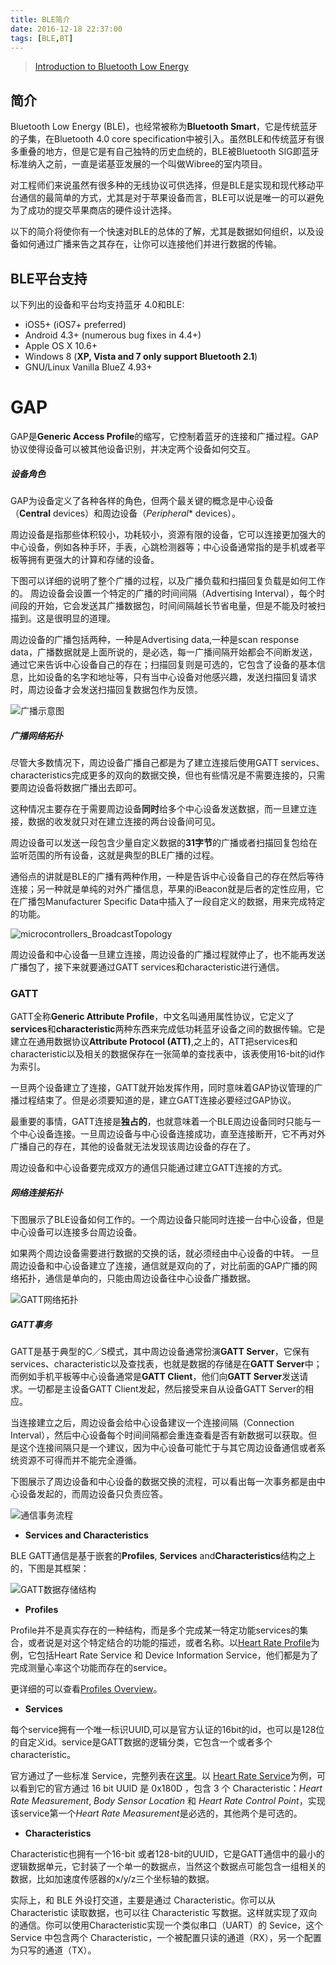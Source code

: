 ```yaml
---
title: BLE简介
date: 2016-12-18 22:37:00
tags: [BLE,BT]
---
```



>[Introduction to Bluetooth Low Energy](https://learn.adafruit.com/introduction-to-bluetooth-low-energy/introduction)

## 简介
Bluetooth Low Energy (BLE)，也经常被称为**Bluetooth Smart**，它是传统蓝牙的子集，在Bluetooth 4.0 core specification中被引入。虽然BLE和传统蓝牙有很多重叠的地方，但是它是有自己独特的历史血统的，BLE被Bluetooth SIG即蓝牙标准纳入之前，一直是诺基亚发展的一个叫做Wibree的室内项目。

对工程师们来说虽然有很多种的无线协议可供选择，但是BLE是实现和现代移动平台通信的最简单的方式，尤其是对于苹果设备而言，BLE可以说是唯一的可以避免为了成功的提交苹果商店的硬件设计选择。

以下的简介将使你有一个快速对BLE的总体的了解，尤其是数据如何组织，以及设备如何通过广播来告之其存在，让你可以连接他们并进行数据的传输。

<!-- more -->

## BLE平台支持
以下列出的设备和平台均支持蓝牙 4.0和BLE:
- iOS5+ (iOS7+ preferred)
- Android 4.3+ (numerous bug fixes in 4.4+)
- Apple OS X 10.6+
- Windows 8 (**XP, Vista and 7 only support Bluetooth 2.1**)
- GNU/Linux Vanilla BlueZ 4.93+

# GAP 

GAP是**Generic Access Profile**的缩写，它控制着蓝牙的连接和广播过程。GAP协议使得设备可以被其他设备识别，并决定两个设备如何交互。
##### 设备角色

GAP为设备定义了各种各样的角色，但两个最关键的概念是中心设备（**Central** devices）和周边设备（*Peripheral** devices）。

周边设备是指那些体积较小，功耗较小，资源有限的设备，它可以连接更加强大的中心设备，例如各种手环，手表，心跳检测器等；中心设备通常指的是手机或者平板等拥有更强大的计算和存储的设备。

下图可以详细的说明了整个广播的过程，以及广播负载和扫描回复负载是如何工作的。
周边设备会设置一个特定的广播的时间间隔（Advertising Interval），每个时间段的开始，它会发送其广播数据包，时间间隔越长节省电量，但是不能及时被扫描到。这是很明显的道理。

周边设备的广播包括两种，一种是Advertising data,一种是scan response data，广播数据就是上面所说的，是必选，每一广播间隔开始都会不间断发送，通过它来告诉中心设备自己的存在；扫描回复则是可选的，它包含了设备的基本信息，比如设备的名字和地址等，只有当中心设备对他感兴趣，发送扫描回复请求时，周边设备才会发送扫描回复数据包作为反馈。

![广播示意图](http://upload-images.jianshu.io/upload_images/1806858-145908cdba8bf6bb.png?imageMogr2/auto-orient/strip%7CimageView2/2/w/1240)

##### 广播网络拓扑
尽管大多数情况下，周边设备广播自己都是为了建立连接后使用GATT services、characteristics完成更多的双向的数据交换，但也有些情况是不需要连接的，只需要周边设备将数据广播出去即可。

这种情况主要存在于需要周边设备**同时**给多个中心设备发送数据，而一旦建立连接，数据的收发就只对在建立连接的两台设备间可见。

周边设备可以发送一段包含少量自定义数据的**31字节**的广播或者扫描回复包给在监听范围的所有设备，这就是典型的BLE广播的过程。

通俗点的讲就是BLE的广播有两种作用，一种是告诉中心设备自己的存在然后等待连接；另一种就是单纯的对外广播信息，苹果的iBeacon就是后者的定性应用，它在广播包Manufacturer Specific Data中插入了一段自定义的数据，用来完成特定的功能。

![microcontrollers_BroadcastTopology](http://upload-images.jianshu.io/upload_images/1806858-ec9d45893d12e809.png?imageMogr2/auto-orient/strip%7CimageView2/2/w/1240)

周边设备和中心设备一旦建立连接，周边设备的广播过程就停止了，也不能再发送广播包了，接下来就要通过GATT services和characteristic进行通信。

### GATT

GATT全称**Generic Attribute Profile**，中文名叫通用属性协议，它定义了**services**和**characteristic**两种东西来完成低功耗蓝牙设备之间的数据传输。它是建立在通用数据协议**Attribute Protocol (ATT)**,之上的，ATT把services和characteristic以及相关的数据保存在一张简单的查找表中，该表使用16-bit的id作为索引。

一旦两个设备建立了连接，GATT就开始发挥作用，同时意味着GAP协议管理的广播过程结束了。但是必须要知道的是，建立GATT连接必要经过GAP协议。

最重要的事情，GATT连接是**独占的**，也就意味着一个BLE周边设备同时只能与一个中心设备连接。一旦周边设备与中心设备连接成功，直至连接断开，它不再对外广播自己的存在，其他的设备就无法发现该周边设备的存在了。

周边设备和中心设备要完成双方的通信只能通过建立GATT连接的方式。

##### 网络连接拓扑

下图展示了BLE设备如何工作的。一个周边设备只能同时连接一台中心设备，但是中心设备可以连接多台周边设备。

如果两个周边设备需要进行数据的交换的话，就必须经由中心设备的中转。
一旦周边设备和中心设备建立了连接，通信就是双向的了，对比前面的GAP广播的网络拓扑，通信是单向的，只能由周边设备往中心设备广播数据。

![GATT网络拓扑](http://upload-images.jianshu.io/upload_images/1806858-115e2ea4e0bf65d6.png?imageMogr2/auto-orient/strip%7CimageView2/2/w/1240)

##### GATT事务

GATT是基于典型的C／S模式，其中周边设备通常扮演**GATT Server**，它保有services、characteristic以及查找表，也就是数据的存储是在**GATT Server**中；而例如手机平板等中心设备通常是**GATT Client**，他们向**GATT Server**发送请求。一切都是主设备GATT Client发起，然后接受来自从设备GATT Server的相应。

当连接建立之后，周边设备会给中心设备建议一个连接间隔（Connection Interval），然后中心设备每个时间间隔都会重连查看是否有新数据可以获取。但是这个连接间隔只是一个建议，因为中心设备可能忙于与其它周边设备通信或者系统资源不可得而并不能完全遵循。

下图展示了周边设备和中心设备的数据交换的流程，可以看出每一次事务都是由中心设备发起的，而周边设备只负责应答。

![通信事务流程](http://upload-images.jianshu.io/upload_images/1806858-a12534b707378d56.png?imageMogr2/auto-orient/strip%7CimageView2/2/w/1240)

- **Services and Characteristics**

BLE GATT通信是基于嵌套的**Profiles**, **Services** and**Characteristics**结构之上的，下图是其框架：

![GATT数据存储结构](http://upload-images.jianshu.io/upload_images/1806858-cfc71e2b28e99a8b.png?imageMogr2/auto-orient/strip%7CimageView2/2/w/1240)

- **Profiles**

Profile并不是真实存在的一种结构，而是多个完成某一特定功能services的集合，或者说是对这个特定结合的功能的描述，或者名称。以[Heart Rate Profile](https://developer.bluetooth.org/TechnologyOverview/Pages/HRP.aspx)为例，它包括Heart Rate Service 和 Device Information Service，他们都是为了完成测量心率这个功能而存在的service。

更详细的可以查看[Profiles Overview](http://developer.bluetooth.org/TechnologyOverview/Pages/Profiles.aspx#GATT)。
- **Services**

每个service拥有一个唯一标识UUID,可以是官方认证的16bit的id，也可以是128位的自定义id。service是GATT数据的逻辑分类，它包含一个或者多个characteristic。

官方通过了一些标准 Service，完整列表在[这里](https://developer.bluetooth.org/gatt/services/Pages/ServicesHome.aspx)。以 [Heart Rate Service](https://developer.bluetooth.org/gatt/services/Pages/ServiceViewer.aspx?u=org.bluetooth.service.heart_rate.xml)为例，可以看到它的官方通过 16 bit UUID 是 0x180D
，包含 3 个 Characteristic：*Heart Rate Measurement*, *Body Sensor Location* 和 *Heart Rate Control Point*，实现该service第一个*Heart Rate Measurement*是必选的，其他两个是可选的。

- **Characteristics**

Characteristic也拥有一个16-bit 或者128-bit的UUID，它是GATT通信中的最小的逻辑数据单元，它封装了一个单一的数据点，当然这个数据点可能包含一组相关的数据，比如加速度传感器的x/y/z三个坐标轴的数据。

实际上，和 BLE 外设打交道，主要是通过 Characteristic。你可以从 Characteristic 读取数据，也可以往 Characteristic 写数据。这样就实现了双向的通信。你可以使用Characteristic实现一个类似串口（UART）的 Sevice，这个 Service 中包含两个 Characteristic，一个被配置只读的通道（RX），另一个配置为只写的通道（TX）。